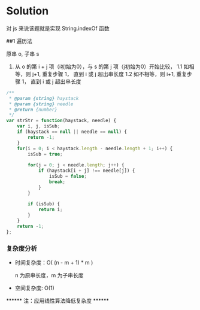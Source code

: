 # Solution

对 js 来说该题就是实现 String.indexOf 函数

##1 遍历法

原串 o, 子串 s
1. 从 o 的第 i + j 项（i初始为0），与 s 的第 j 项（j初始为0）开始比较，
1.1 如相等，则 j+1, 重复步骤 1， 直到 i 或 j 超出串长度
1.2 如不相等，则 i+1, 重复步骤 1， 直到 i 或 j 超出串长度

```js
/**
 * @param {string} haystack
 * @param {string} needle
 * @return {number}
 */
var strStr = function(haystack, needle) {
    var i, j, isSub;
    if (haystack == null || needle == null) {
        return -1;
    }
    for(i = 0; i < haystack.length - needle.length + 1; i++) {
        isSub = true;
        
        for(j = 0; j < needle.length; j++) {
            if (haystack[i + j] !== needle[j]) {
                isSub = false;
                break;
            }
        }
        
        if (isSub) {
            return i;
        }
    }
    return -1;
};
```

### 复杂度分析

* 时间复杂度：O( (n - m + 1) * m )

  n 为原串长度，m 为子串长度
  
* 空间复杂度: O(1)


****** 注：应用线性算法降低复杂度 ******